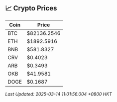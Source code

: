 ## 📈 Crypto Prices

| Coin | Price |
| ---- | ----- |
| BTC | $82136.2546 |
| ETH | $1892.5916 |
| BNB | $581.8327 |
| CRV | $0.4023 |
| ARB | $0.3493 |
| OKB | $41.9581 |
| DOGE | $0.1687 |

_Last Updated: 2025-03-14 11:01:56.004 +0800 HKT_